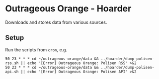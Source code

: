 # Outrageous Orange - Hoarder

Downloads and stores data from various sources.

## Setup

Run the scripts from `cron`, e.g.
```
50 23 * * * cd ~/outrageous-orange/data && ../hoarder/dump-polisen-rss.sh || echo '[Error] Outrageous Orange: Polisen RSS' >&2
50 23 * * * cd ~/outrageous-orange/data && ../hoarder/dump-polisen-api.sh || echo '[Error] Outrageous Orange: Polisen API' >&2
```
